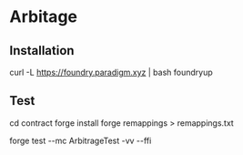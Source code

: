 # Arbitage

## Installation
curl -L https://foundry.paradigm.xyz | bash
foundryup

## Test
cd contract
forge install
forge remappings > remappings.txt

forge test --mc ArbitrageTest -vv --ffi